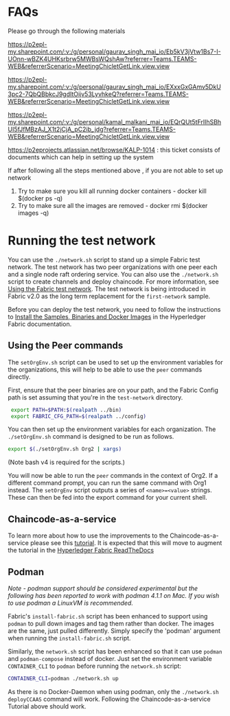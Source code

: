 # FAQs
Please go through the following materials 

https://p2epl-my.sharepoint.com/:v:/g/personal/gaurav_singh_mai_io/Eb5kV3jVtw1Bs7-I-UOnn-wBZK4UHKsrbrw5MWBsWQshAw?referrer=Teams.TEAMS-WEB&referrerScenario=MeetingChicletGetLink.view.view

https://p2epl-my.sharepoint.com/:v:/g/personal/gaurav_singh_mai_io/EXxxGxGAmv5DkU3pc2-7QbQBbkcJ9gdItOijv53LyvhkeQ?referrer=Teams.TEAMS-WEB&referrerScenario=MeetingChicletGetLink.view.view

https://p2epl-my.sharepoint.com/:v:/g/personal/kamal_malkani_mai_io/EQrQUt5tFrlIhSBhUI5fJfMBzAJ_X1t2jCjA_pC2ib_jdg?referrer=Teams.TEAMS-WEB&referrerScenario=MeetingChicletGetLink.view.view

https://p2eprojects.atlassian.net/browse/KALP-1014 : this ticket consists of documents which can help in setting up the system

If after following all the steps mentioned above , if you are not able to set up network 
1. Try to make sure you kill all running docker containers - docker kill $(docker ps -q)
2. Try to make sure all the images are removed - docker rmi $(docker images -q)

# Running the test network

You can use the `./network.sh` script to stand up a simple Fabric test network. The test network has two peer organizations with one peer each and a single node raft ordering service. You can also use the `./network.sh` script to create channels and deploy chaincode. For more information, see [Using the Fabric test network](https://hyperledger-fabric.readthedocs.io/en/latest/test_network.html). The test network is being introduced in Fabric v2.0 as the long term replacement for the `first-network` sample.

Before you can deploy the test network, you need to follow the instructions to [Install the Samples, Binaries and Docker Images](https://hyperledger-fabric.readthedocs.io/en/latest/install.html) in the Hyperledger Fabric documentation.

## Using the Peer commands

The `setOrgEnv.sh` script can be used to set up the environment variables for the organizations, this will help to be able to use the `peer` commands directly.

First, ensure that the peer binaries are on your path, and the Fabric Config path is set assuming that you're in the `test-network` directory.

```bash
 export PATH=$PATH:$(realpath ../bin)
 export FABRIC_CFG_PATH=$(realpath ../config)
```

You can then set up the environment variables for each organization. The `./setOrgEnv.sh` command is designed to be run as follows.

```bash
export $(./setOrgEnv.sh Org2 | xargs)
```

(Note bash v4 is required for the scripts.)

You will now be able to run the `peer` commands in the context of Org2. If a different command prompt, you can run the same command with Org1 instead.
The `setOrgEnv` script outputs a series of `<name>=<value>` strings. These can then be fed into the export command for your current shell.

## Chaincode-as-a-service

To learn more about how to use the improvements to the Chaincode-as-a-service please see this [tutorial](./test-network/../CHAINCODE_AS_A_SERVICE_TUTORIAL.md). It is expected that this will move to augment the tutorial in the [Hyperledger Fabric ReadTheDocs](https://hyperledger-fabric.readthedocs.io/en/release-2.4/cc_service.html)


## Podman

*Note - podman support should be considered experimental but the following has been reported to work with podman 4.1.1 on Mac. If you wish to use podman a LinuxVM is recommended.*

Fabric's `install-fabric.sh` script has been enhanced to support using `podman` to pull down images and tag them rather than docker. The images are the same, just pulled differently. Simply specify the 'podman' argument when running the `install-fabric.sh` script. 

Similarly, the `network.sh` script has been enhanced so that it can use `podman` and `podman-compose` instead of docker. Just set the environment variable `CONTAINER_CLI` to `podman` before running the `network.sh` script:

```bash
CONTAINER_CLI=podman ./network.sh up
````

As there is no Docker-Daemon when using podman, only the `./network.sh deployCCAAS` command will work. Following the Chaincode-as-a-service Tutorial above should work. 


